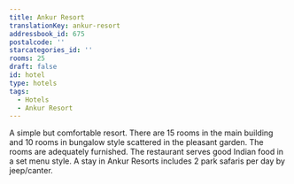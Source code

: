 ```yaml
---
title: Ankur Resort
translationKey: ankur-resort
addressbook_id: 675
postalcode: ''
starcategories_id: ''
rooms: 25
draft: false
id: hotel
type: hotels
tags:
  - Hotels
  - Ankur Resort
---
```

A simple but comfortable resort. There are 15 rooms in the main building and 10 rooms in bungalow style scattered in the pleasant garden. The rooms are adequately furnished. The restaurant serves good Indian food in a set menu style. A stay in Ankur Resorts includes 2 park safaris per day by jeep/canter.